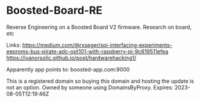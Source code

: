# Boosted-Board-RE
Reverse Engineering on a Boosted Board V2 firmware. Research on board, etc


Links:
https://medium.com/@rxseger/spi-interfacing-experiments-eeproms-bus-pirate-adc-opt101-with-raspberry-pi-9c819511efea
https://ivanorsolic.github.io/post/hardwarehacking1/

Apparently app points to:
boosted-app.com:9000

This is a registered domain so buying this domain and hosting the update is not an option. Owned by someone using DomainsByProxy.
Expires: 2023-08-05T12:19:46Z
